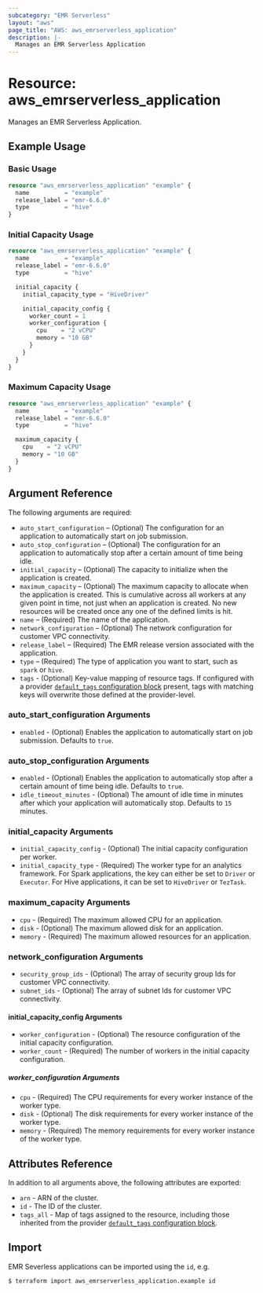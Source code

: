 ```yaml
---
subcategory: "EMR Serverless"
layout: "aws"
page_title: "AWS: aws_emrserverless_application"
description: |-
  Manages an EMR Serverless Application
---
```


# Resource: aws_emrserverless_application

Manages an EMR Serverless Application.

## Example Usage

### Basic Usage

```terraform
resource "aws_emrserverless_application" "example" {
  name          = "example"
  release_label = "emr-6.6.0"
  type          = "hive"
}
```

### Initial Capacity Usage

```terraform
resource "aws_emrserverless_application" "example" {
  name          = "example"
  release_label = "emr-6.6.0"
  type          = "hive"

  initial_capacity {
    initial_capacity_type = "HiveDriver"

    initial_capacity_config {
      worker_count = 1
      worker_configuration {
        cpu    = "2 vCPU"
        memory = "10 GB"
      }
    }
  }
}
```

### Maximum Capacity Usage

```terraform
resource "aws_emrserverless_application" "example" {
  name          = "example"
  release_label = "emr-6.6.0"
  type          = "hive"

  maximum_capacity {
    cpu    = "2 vCPU"
    memory = "10 GB"
  }
}
```

## Argument Reference

The following arguments are required:

* `auto_start_configuration` – (Optional) The configuration for an application to automatically start on job submission.
* `auto_stop_configuration` – (Optional) The configuration for an application to automatically stop after a certain amount of time being idle.
* `initial_capacity` – (Optional) The capacity to initialize when the application is created.
* `maximum_capacity` – (Optional) The maximum capacity to allocate when the application is created. This is cumulative across all workers at any given point in time, not just when an application is created. No new resources will be created once any one of the defined limits is hit.
* `name` – (Required) The name of the application.
* `network_configuration` – (Optional) The network configuration for customer VPC connectivity.
* `release_label` – (Required) The EMR release version associated with the application.
* `type` – (Required) The type of application you want to start, such as `spark` or `hive`.
* `tags` - (Optional) Key-value mapping of resource tags. If configured with a provider [`default_tags` configuration block](/docs/providers/aws/index.html#default_tags-configuration-block) present, tags with matching keys will overwrite those defined at the provider-level.

### auto_start_configuration Arguments

* `enabled` - (Optional) Enables the application to automatically start on job submission. Defaults to `true`.

### auto_stop_configuration Arguments

* `enabled` - (Optional) Enables the application to automatically stop after a certain amount of time being idle. Defaults to `true`.
* `idle_timeout_minutes` - (Optional) The amount of idle time in minutes after which your application will automatically stop. Defaults to `15` minutes.

### initial_capacity Arguments

* `initial_capacity_config` - (Optional) The initial capacity configuration per worker.
* `initial_capacity_type` - (Required) The worker type for an analytics framework. For Spark applications, the key can either be set to `Driver` or `Executor`. For Hive applications, it can be set to `HiveDriver` or `TezTask`.

### maximum_capacity Arguments

* `cpu` - (Required) The maximum allowed CPU for an application.
* `disk` - (Optional) The maximum allowed disk for an application.
* `memory` - (Required) The maximum allowed resources for an application.

### network_configuration Arguments

* `security_group_ids` - (Optional) The array of security group Ids for customer VPC connectivity.
* `subnet_ids` - (Optional) The array of subnet Ids for customer VPC connectivity.

#### initial_capacity_config Arguments

* `worker_configuration` - (Optional) The resource configuration of the initial capacity configuration.
* `worker_count` - (Required) The number of workers in the initial capacity configuration.

##### worker_configuration Arguments

* `cpu` - (Required) The CPU requirements for every worker instance of the worker type.
* `disk` - (Optional) The disk requirements for every worker instance of the worker type.
* `memory` - (Required) The memory requirements for every worker instance of the worker type.

## Attributes Reference

In addition to all arguments above, the following attributes are exported:

* `arn` - ARN of the cluster.
* `id` - The ID of the cluster.
* `tags_all` - Map of tags assigned to the resource, including those inherited from the provider [`default_tags` configuration block](/docs/providers/aws/index.html#default_tags-configuration-block).

## Import

EMR Severless applications can be imported using the `id`, e.g.

```
$ terraform import aws_emrserverless_application.example id
```
